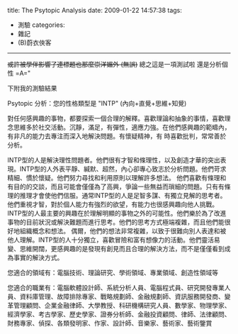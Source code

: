title: The Psytopic Analysis
date: 2009-01-22 14:57:38
tags:
- 測驗
categories:
- 雜記
- (B)蔚衣俠客
---

<span style="text-decoration: line-through;">或許被學伴影響了連標題也那麼崇洋媚外 (無誤)</span>
總之這是一項測試啦
還是分析個性 =A="

下附我的測驗結果

<!-- more -->

Psytopic 分析：您的性格類型是 "INTP" (內向+直覺+思維+知覺)

對任何感興趣的事物，都要探索一個合理的解釋。喜歡理論和抽象的事情，喜歡理念思維多於社交活動。沉靜，滿足，有彈性，適應力強。在他們感興趣的範疇內，有非凡的能力去專注而深入地解決問題。有懷疑精神，有 時喜歡批判，常常善於分析。

INTP型的人是解決理性問題者。他們很有才智和條理性，以及創造才華的突出表現。INTP型的人外表平靜、緘默、超然，內心卻專心致志於分析問題。他們苛求精細、慣於懷疑。他們努力尋找和利用原則以理解許多想法。 他們喜歡有條理和有目的的交談，而且可能會僅僅為了高興，爭論一些無益而瑣細的問題。只有有條理的推理才會使他們信服。通常INTP型的人是足智多謀、有獨立見解的思考者。他們重視才智，對於個人能力有強烈的欲望，有能力也很感興趣向他人挑戰。 INTP型的人最主要的興趣在於理解明顯的事物之外的可能性。他們樂於為了改進事物的目前狀況或解決難題而進行思考。他們的思考方式極端複雜，而且他們能很好地組織概念和想法。 偶爾，他們的想法非常複雜，以致于很難向別人表達和被他人理解。INTP型的人十分獨立，喜歡冒險和富有想像力的活動。他們靈活易變、思維開闊，更感興趣的是發現有創見而且合理的解決方法，而不是僅僅看到成為事實的解決方式。

您適合的領域有：電腦技術、理論研究、學術領域、專業領域、創造性領域等

您適合的職業有：電腦軟體設計師、系統分析人員、電腦程式員、研究開發專業人員、資料庫管理、故障排除專家、戰略規劃師、金融規劃師、資訊服務開發商、變革管理顧問、企業金融律師、大學教授、科研機構研究人員、數學家、物理學家、經濟學家、考古學家、歷史學家、證券分析師、金融投資顧問、律師、法律顧問、財務專家、偵探、各類發明家、作家、設計師、音樂家、藝術家、藝術鑒賞